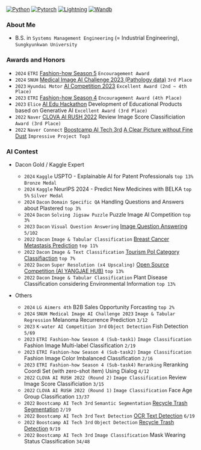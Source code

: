 [![Python](https://img.shields.io/badge/Python-3776AB?style=flat-plastic&logo=Python&logoColor=white)](https://www.python.org/)
[![Pytorch](https://img.shields.io/badge/Pytorch-EE4C2C?style=flat-plastic&logo=Pytorch&logoColor=white)](https://github.com/pytorch/pytorch)
[![Lightning](https://img.shields.io/badge/-Lightning-792ee5?style=flat-plastic&logo=pytorchlightning&logoColor=white)](https://github.com/Lightning-AI/lightning)
[![Wandb](https://img.shields.io/badge/Wandb-FFBE00?style=flat-plastic&logo=Weightsandbiases&logoColor=white)](https://github.com/wandb/wandb)

### About Me
- B.S. in `Systems Management Engineering` (= Industrial Engineering), `Sungkyunkwan University`

### Awards and Honors
- `2024` `ETRI` [Fashion-how Season 5](https://fashion-how.org/) `Encouragement Award`
- `2024` `SNUH` [Medical Image AI Challenge 2023 (Pathology data)](https://maic.or.kr/competitions/28/infomation) `3rd Place`
- `2023` `Hyundai Motor` [AI Competition 2023](https://www.apply.hyundai-ai-competition.com/) `Excellent Award (2nd ~ 4th Place)`
- `2023` `ETRI` [Fashion-how Season 4](https://fashion-how.org/ETRI23/) `Encouragement Award (4th Place)`
- `2023` `Elice` [AI Edu Hackathon](https://ai-eduhackathon.elice.io/explore) Development of Educational Products based on Generative AI `Excellent Award (3rd Place)`
- `2022` `Naver` [CLOVA AI RUSH 2022](https://campaign.naver.com/clova_airush/) Review Image Score Classificiation `Award (3rd Place)`
- `2022` `Naver Connect` [Boostcamp AI Tech 3rd](https://boostcamp.connect.or.kr/program_ai.html) [A Clear Picture without Fine Dust](https://github.com/boostcampaitech3/final-project-level3-cv-17) `Impressive Project Top3`

### AI Contest

- Dacon Gold / Kaggle Expert

    - `2024` `Kaggle` USPTO - Explainable AI for Patent Professionals `top 13%` `Bronze Medal`
    - `2024` `Kaggle` NeurIPS 2024 - Predict New Medicines with BELKA `top 5%` `Silver Medal`
    - `2024` `Dacon` `Domain Specific QA` Handling Questions and Answers about Plastered `top 3%`
    - `2024` `Dacon` `Solving Jigsaw Puzzle` Puzzle Image AI Competition `top 3%`
    - `2023` `Dacon` `Visual Question Answering` [Image Question Answering](https://github.com/Dongwoo-Im/dacon_vqa) `5/102`
    - `2022` `Dacon` `Image & Tabular Classification` [Breast Cancer Metastasis Prediction](https://github.com/DeepVisionStudy/dacon_breast_cancer) `top 11%`
    - `2022` `Dacon` `Image & Text Classification` [Tourism PoI Category Classifiaction](https://github.com/DeepVisionStudy/dacon_tourism) `top 7%`
    - `2022` `Dacon` `Super Resolution (x4 Upscaling)` [Open Source Competition (AI YANGJAE HUB)](https://github.com/DeepVisionStudy/dacon_SR) `top 13%`
    - `2022` `Dacon` `Image & Tabular Classification` Plant Disease Classification considering Environmental Information `top 13%`

- Others

    - `2024` `LG Aimers 4th` B2B Sales Opportunity Forcasting `top 2%`
    - `2024` `SNUH Medical Image AI Challenge 2023` `Image & Tabular Regression` Melanoma Recurrence Prediction `3/12`
    - `2023` `K-water AI Competition 3rd` `Object Detection` Fish Detection `5/69`
    - `2023` `ETRI Fashion-how Season 4 (Sub-task1)` `Image Classification` Fashion Image Multi-label Classification `2/19`
    - `2023` `ETRI Fashion-how Season 4 (Sub-task2)` `Image Classification` Fashion Image Color Imbalanced Classification `2/16`
    - `2023` `ETRI Fashion-how Season 4 (Sub-task4)` `Reranking` Reranking Coordi Set (with zero-shot item) Using Dialog `4/12`
    - `2022` `CLOVA AI RUSH 2022 (Round 2)` `Image Classification` Review Image Score Classificiation `3/15`
    - `2022` `CLOVA AI RUSH 2022 (Round 1)` `Image Classification` Face Age Group Classification `13/37`
    - `2022` `Boostcamp AI Tech 3rd` `Semantic Segmentation` [Recycle Trash Segmentation](https://github.com/boostcampaitech3/level2-semantic-segmentation-level2-cv-17) `2/19` <br>
    - `2022` `Boostcamp AI Tech 3rd` `Text Detection` [OCR Text Detection](https://github.com/boostcampaitech3/level2-data-annotation_cv-level2-cv-17) `6/19` <br>
    - `2022` `Boostcamp AI Tech 3rd` `Object Detection` [Recycle Trash Detection](https://github.com/boostcampaitech3/level2-object-detection-level2-cv-17) `9/19` <br>
    - `2022` `Boostcamp AI Tech 3rd` `Image Classification` Mask Wearing Status Classification `34/48` <br>
